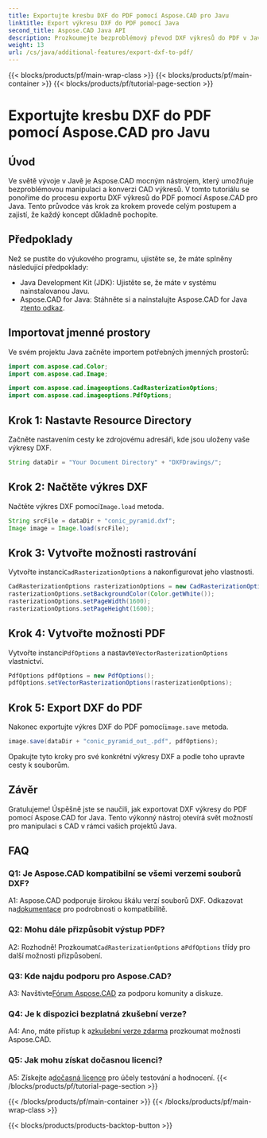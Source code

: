 ```yaml
---
title: Exportujte kresbu DXF do PDF pomocí Aspose.CAD pro Javu
linktitle: Export výkresu DXF do PDF pomocí Java
second_title: Aspose.CAD Java API
description: Prozkoumejte bezproblémový převod DXF výkresů do PDF v Javě pomocí Aspose.CAD. Vylepšete svůj pracovní postup CAD bez námahy.
weight: 13
url: /cs/java/additional-features/export-dxf-to-pdf/
---
```


{{< blocks/products/pf/main-wrap-class >}}
{{< blocks/products/pf/main-container >}}
{{< blocks/products/pf/tutorial-page-section >}}

# Exportujte kresbu DXF do PDF pomocí Aspose.CAD pro Javu

## Úvod

Ve světě vývoje v Javě je Aspose.CAD mocným nástrojem, který umožňuje bezproblémovou manipulaci a konverzi CAD výkresů. V tomto tutoriálu se ponoříme do procesu exportu DXF výkresů do PDF pomocí Aspose.CAD pro Java. Tento průvodce vás krok za krokem provede celým postupem a zajistí, že každý koncept důkladně pochopíte.

## Předpoklady

Než se pustíte do výukového programu, ujistěte se, že máte splněny následující předpoklady:

- Java Development Kit (JDK): Ujistěte se, že máte v systému nainstalovanou Javu.
-  Aspose.CAD for Java: Stáhněte si a nainstalujte Aspose.CAD for Java z[tento odkaz](https://releases.aspose.com/cad/java/).

## Importovat jmenné prostory

Ve svém projektu Java začněte importem potřebných jmenných prostorů:

```java
import com.aspose.cad.Color;
import com.aspose.cad.Image;

import com.aspose.cad.imageoptions.CadRasterizationOptions;
import com.aspose.cad.imageoptions.PdfOptions;
```

## Krok 1: Nastavte Resource Directory

Začněte nastavením cesty ke zdrojovému adresáři, kde jsou uloženy vaše výkresy DXF.

```java
String dataDir = "Your Document Directory" + "DXFDrawings/";
```

## Krok 2: Načtěte výkres DXF

 Načtěte výkres DXF pomocí`Image.load` metoda.

```java
String srcFile = dataDir + "conic_pyramid.dxf";
Image image = Image.load(srcFile);
```

## Krok 3: Vytvořte možnosti rastrování

 Vytvořte instanci`CadRasterizationOptions` a nakonfigurovat jeho vlastnosti.

```java
CadRasterizationOptions rasterizationOptions = new CadRasterizationOptions();
rasterizationOptions.setBackgroundColor(Color.getWhite());
rasterizationOptions.setPageWidth(1600);
rasterizationOptions.setPageHeight(1600);
```

## Krok 4: Vytvořte možnosti PDF

 Vytvořte instanci`PdfOptions` a nastavte`VectorRasterizationOptions` vlastnictví.

```java
PdfOptions pdfOptions = new PdfOptions();
pdfOptions.setVectorRasterizationOptions(rasterizationOptions);
```

## Krok 5: Export DXF do PDF

 Nakonec exportujte výkres DXF do PDF pomocí`image.save` metoda.

```java
image.save(dataDir + "conic_pyramid_out_.pdf", pdfOptions);
```

Opakujte tyto kroky pro své konkrétní výkresy DXF a podle toho upravte cesty k souborům.

## Závěr

Gratulujeme! Úspěšně jste se naučili, jak exportovat DXF výkresy do PDF pomocí Aspose.CAD for Java. Tento výkonný nástroj otevírá svět možností pro manipulaci s CAD v rámci vašich projektů Java.

## FAQ

### Q1: Je Aspose.CAD kompatibilní se všemi verzemi souborů DXF?

 A1: Aspose.CAD podporuje širokou škálu verzí souborů DXF. Odkazovat na[dokumentace](https://reference.aspose.com/cad/java/) pro podrobnosti o kompatibilitě.

### Q2: Mohu dále přizpůsobit výstup PDF?

 A2: Rozhodně! Prozkoumat`CadRasterizationOptions` a`PdfOptions` třídy pro další možnosti přizpůsobení.

### Q3: Kde najdu podporu pro Aspose.CAD?

 A3: Navštivte[Fórum Aspose.CAD](https://forum.aspose.com/c/cad/19) za podporu komunity a diskuze.

### Q4: Je k dispozici bezplatná zkušební verze?

 A4: Ano, máte přístup k a[zkušební verze zdarma](https://releases.aspose.com/) prozkoumat možnosti Aspose.CAD.

### Q5: Jak mohu získat dočasnou licenci?

 A5: Získejte a[dočasná licence](https://purchase.aspose.com/temporary-license/) pro účely testování a hodnocení.
{{< /blocks/products/pf/tutorial-page-section >}}

{{< /blocks/products/pf/main-container >}}
{{< /blocks/products/pf/main-wrap-class >}}

{{< blocks/products/products-backtop-button >}}

